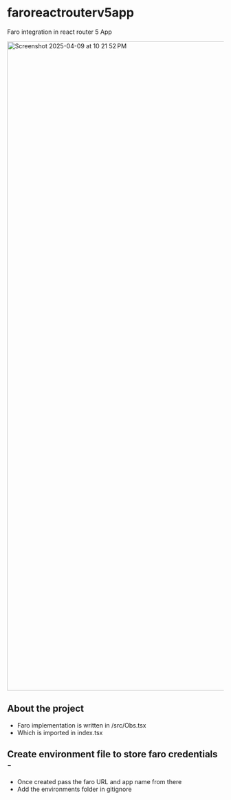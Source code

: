 # faroreactrouterv5app

Faro integration in react router 5 App

<img width="1506" alt="Screenshot 2025-04-09 at 10 21 52 PM" src="https://github.com/user-attachments/assets/6f672aa1-b84f-481e-8f72-c91b6fd5d0e6" />


## About the project

- Faro implementation is written in /src/Obs.tsx
- Which is imported in index.tsx

## Create environment file to store faro credentials - 
- Once created pass the faro URL and app name from there
- Add the environments folder in gitignore

